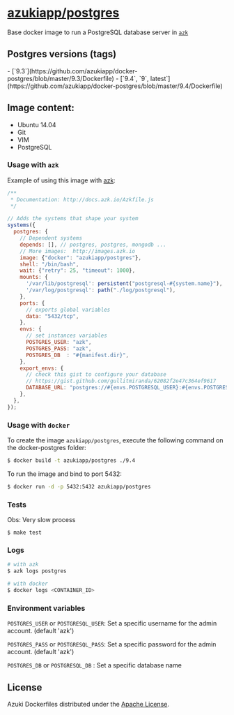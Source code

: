 [azukiapp/postgres](http://images.azk.io/#/postgres)
==================

Base docker image to run a PostgreSQL database server in [`azk`](http://azk.io)

Postgres versions (tags)
---

<versions>
- [`9.3`](https://github.com/azukiapp/docker-postgres/blob/master/9.3/Dockerfile)
- [`9.4`, `9`, latest`](https://github.com/azukiapp/docker-postgres/blob/master/9.4/Dockerfile)
</versions>

Image content:
---

- Ubuntu 14.04
- Git
- VIM
- PostgreSQL

### Usage with `azk`

Example of using this image with [azk](http://azk.io):

```js
/**
 * Documentation: http://docs.azk.io/Azkfile.js
 */

// Adds the systems that shape your system
systems({
  postgres: {
    // Dependent systems
    depends: [], // postgres, postgres, mongodb ...
    // More images:  http://images.azk.io
    image: {"docker": "azukiapp/postgres"},
    shell: "/bin/bash",
    wait: {"retry": 25, "timeout": 1000},
    mounts: {
      '/var/lib/postgresql': persistent("postgresql-#{system.name}"),
      '/var/log/postgresql': path("./log/postgresql"),
    },
    ports: {
      // exports global variables
      data: "5432/tcp",
    },
    envs: {
      // set instances variables
      POSTGRES_USER: "azk",
      POSTGRES_PASS: "azk",
      POSTGRES_DB  : "#{manifest.dir}",
    },
    export_envs: {
      // check this gist to configure your database
      // https://gist.github.com/gullitmiranda/62082f2e47c364ef9617
      DATABASE_URL: "postgres://#{envs.POSTGRESQL_USER}:#{envs.POSTGRESQL_PASS}@#{net.host}:#{net.port.data}/${envs.POSTGRESQL_DB}",
    },
  },
});
```

### Usage with `docker`

To create the image `azukiapp/postgres`, execute the following command on the docker-postgres folder:

```sh
$ docker build -t azukiapp/postgres ./9.4
```

To run the image and bind to port 5432:

```sh
$ docker run -d -p 5432:5432 azukiapp/postgres
```

### Tests

Obs: Very slow process

```
$ make test
```

### Logs

```sh
# with azk
$ azk logs postgres

# with docker
$ docker logs <CONTAINER_ID>
```

### Environment variables

`POSTGRES_USER` or `POSTGRESQL_USER`: Set a specific username for the admin account. (default 'azk')

`POSTGRES_PASS` or `POSTGRESQL_PASS`: Set a specific password for the admin account. (default 'azk')

`POSTGRES_DB` or `POSTGRESQL_DB`  : Set a specific database name

## License

Azuki Dockerfiles distributed under the [Apache License](https://github.com/azukiapp/dockerfiles/blob/master/LICENSE).
